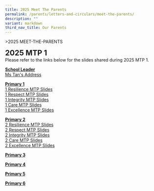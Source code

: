 ```yaml
---
title: 2025 Meet The Parents
permalink: /parents/letters-and-circulars/meet-the-parents/
description: ""
variant: markdown
third_nav_title: Our Parents
---
```

&gt;2025 MEET-THE-PARENTS

**<font size="5">2025 MTP 1</font>**<br>
Please refer to the links below for the slides shared during 2025 MTP 1.

**<u>School Leader</u>** <br>
<a target="_blank" href="[Ms Tan's Address](/files/Ms_Tan_s_Address.pdf)">Ms Tan's Address</a>

**<u>Primary 1</u>** <br>
[1 Resilience MTP Slides](/files/1RS_Slides_MTP_2025.pdf) <br>
[1 Respect MTP Slides](/files/1RP_FT_Slides_MTP_2025.pdf) <br>
[1 Integrity MTP Slides](/files/1IN_FT_Slides__MTP_2025.pdf) <br>
[1 Care MTP Slides](/files/1CA_Slides_MTP_2025.pdf) <br>
[1 Excellence MTP Slides](/files/1EN_FT_Slides_MTP_2025.pdf)

**<u>Primary 2</u>**<br>
[2 Resilience MTP Slides](/files/MTP_2025_2_Resilience.pdf) <br>
[2 Respect MTP Slides](/files/MTP_2025_2_Respect.pdf) <br>
[2 Integrity MTP Slides](/files/MTP_2025_2_Integrity.pdf) <br>
[2 Care MTP Slides](/files/MTP_2025_2_Care.pdf) <br>
[2 Excellence MTP Slides](/files/MTP_2025_2_Excellence.pdf)

**<u>Primary 3</u>**<br>


**<u>Primary 4</u>**<br>


**<u>Primary 5</u>**<br>


**<u>Primary 6</u>**<br>